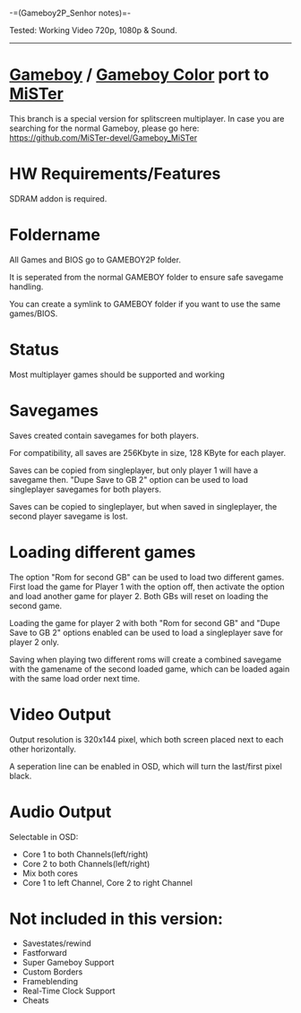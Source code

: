 -=(Gameboy2P_Senhor notes)=-

Tested: Working Video 720p, 1080p & Sound.

___
# [Gameboy](https://en.wikipedia.org/wiki/Game_Boy)  / [Gameboy Color](https://en.wikipedia.org/wiki/Game_Boy_Color) port to [MiSTer](https://github.com/MiSTer-devel/Main_MiSTer/wiki)

This branch is a special version for splitscreen multiplayer.
In case you are searching for the normal Gameboy, please go here:
https://github.com/MiSTer-devel/Gameboy_MiSTer

# HW Requirements/Features
SDRAM addon is required.

# Foldername
All Games and BIOS go to GAMEBOY2P folder. 

It is seperated from the normal GAMEBOY folder to ensure safe savegame handling.

You can create a symlink to GAMEBOY folder if you want to use the same games/BIOS.

# Status
Most multiplayer games should be supported and working

# Savegames
Saves created contain savegames for both players. 

For compatibility, all saves are 256Kbyte in size, 128 KByte for each player.

Saves can be copied from singleplayer, but only player 1 will have a savegame then. "Dupe Save to GB 2" option can be used to load singleplayer savegames for both players.

Saves can be copied to singleplayer, but when saved in singleplayer, the second player savegame is lost.

# Loading different games
The option "Rom for second GB" can be used to load two different games. First load the game for Player 1 with the option off, then activate the option and load another game for player 2. Both GBs will reset on loading the second game.

Loading the game for player 2 with both "Rom for second GB" and "Dupe Save to GB 2" options enabled can be used to load a singleplayer save for player 2 only.

Saving when playing two different roms will create a combined savegame with the gamename of the second loaded game, which can be loaded again with the same load order next time.

# Video Output
Output resolution is 320x144 pixel, which both screen placed next to each other horizontally.

A seperation line can be enabled in OSD, which will turn the last/first pixel black.

# Audio Output
Selectable in OSD:
- Core 1 to both Channels(left/right)
- Core 2 to both Channels(left/right)
- Mix both cores
- Core 1 to left Channel, Core 2 to right Channel

# Not included in this version:
- Savestates/rewind
- Fastforward
- Super Gameboy Support
- Custom Borders
- Frameblending
- Real-Time Clock Support
- Cheats

